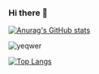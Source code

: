 ### Hi there 👋

[![Anurag's GitHub stats](https://github-readme-stats.vercel.app/api?username=yeqwer&show_icons=true&theme=dracula)](https://github.com/anuraghazra/github-readme-stats)

<p align="left"> <img src="https://komarev.com/ghpvc/?username=yeqwer&label=Profile%20views&color=0e75b6&style=flat" alt="yeqwer" /> </p>

[![Top Langs](https://github-readme-stats.vercel.app/api/top-langs/?username=yeqwer&show_icons=true&theme=dracula)](https://github.com/anuraghazra/github-readme-stats)
<!--
**yeqwer/yeqwer** is a ✨ _special_ ✨ repository because its `README.md` (this file) appears on your GitHub profile.

Here are some ideas to get you started:

- 🔭 I’m currently working on ...
- 🌱 I’m currently learning ...
- 👯 I’m looking to collaborate on ...
- 🤔 I’m looking for help with ...
- 💬 Ask me about ...
- 📫 How to reach me: ...
- 😄 Pronouns: ...
- ⚡ Fun fact: ...
-->
